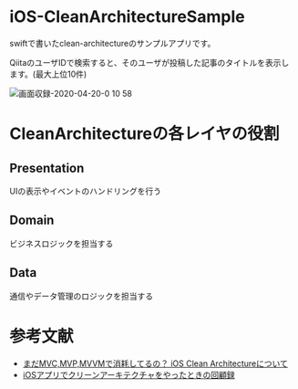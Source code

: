 # iOS-CleanArchitectureSample
swiftで書いたclean-architectureのサンプルアプリです。

QiitaのユーザIDで検索すると、そのユーザが投稿した記事のタイトルを表示します。(最大上位10件)

![画面収録-2020-04-20-0 10 58](https://user-images.githubusercontent.com/48383852/79691699-0c3c2a00-829c-11ea-99c9-d6d57d785a7d.gif)

# CleanArchitectureの各レイヤの役割
## Presentation
UIの表示やイベントのハンドリングを行う

## Domain
ビジネスロジックを担当する

## Data
通信やデータ管理のロジックを担当する

# 参考文献

- [まだMVC,MVP,MVVMで消耗してるの？ iOS Clean Architectureについて](https://qiita.com/koutalou/items/07a4f9cf51a2d13e4cdc)
- [iOSアプリでクリーンアーキテクチャをやったときの回顧録](https://qiita.com/tkoshida/items/470039dd1936c2625ebf)
